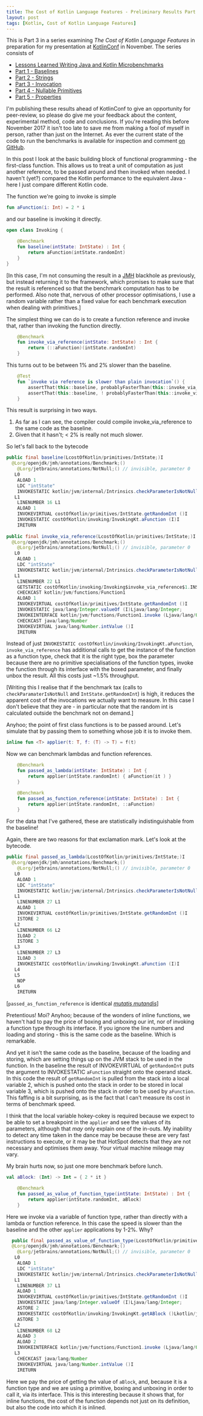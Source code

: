 ```yaml
---
title: The Cost of Kotlin Language Features - Preliminary Results Part 3 - Invocation
layout: post
tags: [Kotlin, Cost of Kotlin Language Features]
---
```

This is Part 3 in a series examining *The Cost of Kotlin Language Features* in preparation for my presentation at [KotlinConf](http://kotlinconf.com) in November. The series consists of 

* [Lessons Learned Writing Java and Kotlin Microbenchmarks](benchmarks.html)
* [Part 1 - Baselines](cost-of-kotlin-preliminary-results-part1-baselines.html)
* [Part 2 - Strings](cost-of-kotlin-preliminary-results-part2-strings.html)
* [Part 3 - Invocation](cost-of-kotlin-preliminary-results-part3-invocation.html)
* [Part 4 - Nullable Primitives](cost-of-kotlin-preliminary-results-part-4-nullable-primitives.html)
* [Part 5 - Properties](cost-of-kotlin-preliminary-results-part-5-properties.html)

I'm publishing these results ahead of KotlinConf to give an opportunity for peer-review, so please do give me your feedback about the content, experimental method, code and conclusions. If you're reading this before November 2017 it isn't too late to save me from making a fool of myself in person, rather than just on the Internet. As ever the current state of the code to run the benchmarks is available for inspection and comment [on GitHub](https://github.com/dmcg/kostings).
 
In this post I look at the basic building block of functional programming - the first-class function. This allows us to treat a unit of computation as just another reference, to be passed around and then invoked when needed. I haven't (yet?) compared the Kotlin performance to the equivalent Java - here I just compare different Kotlin code.

The function we're going to invoke is simple

```kotlin
fun aFunction(i: Int) = 2 * i
```

and our baseline is invoking it directly.

```kotlin
open class Invoking {

    @Benchmark
    fun baseline(intState: IntState) : Int {
        return aFunction(intState.randomInt)
    }
}
```

[In this case, I'm not consuming the result in a [JMH](http://openjdk.java.net/projects/code-tools/jmh/) blackhole as previously, but instead returning it to the framework, which promises to make sure that the result is referenced so that the benchmark computation has to be performed. Also note that, nervous of other processor optimisations, I use a random variable rather than a fixed value for each benchmark execution when dealing with primitives.] 
 
The simplest thing we can do is to create a function reference and invoke that, rather than invoking the function directly.

```kotlin
    @Benchmark
    fun invoke_via_reference(intState: IntState) : Int {
        return (::aFunction)(intState.randomInt)
    }
```

This turns out to be between 1% and 2% slower than the baseline. 

```kotlin
    @Test
    fun `invoke via reference is slower than plain invocation`() {
        assertThat(this::baseline, probablyFasterThan(this::invoke_via_reference, byAFactorOf = 0.01))
        assertThat(this::baseline, ! probablyFasterThan(this::invoke_via_reference, byAFactorOf = 0.02))
    }
```

This result is surprising in two ways.

1.  As far as I can see, the compiler could compile invoke_via_reference to the same code as the baseline.
2.  Given that it hasn't; < 2% is really not much slower.

So let's fall back to the bytecode

```java
public final baseline(LcostOfKotlin/primitives/IntState;)I
  @Lorg/openjdk/jmh/annotations/Benchmark;()
    @Lorg/jetbrains/annotations/NotNull;() // invisible, parameter 0
   L0
    ALOAD 1
    LDC "intState"
    INVOKESTATIC kotlin/jvm/internal/Intrinsics.checkParameterIsNotNull (Ljava/lang/Object;Ljava/lang/String;)V
   L1
    LINENUMBER 16 L1
    ALOAD 1
    INVOKEVIRTUAL costOfKotlin/primitives/IntState.getRandomInt ()I
    INVOKESTATIC costOfKotlin/invoking/InvokingKt.aFunction (I)I
    IRETURN
    
public final invoke_via_reference(LcostOfKotlin/primitives/IntState;)I
  @Lorg/openjdk/jmh/annotations/Benchmark;()
    @Lorg/jetbrains/annotations/NotNull;() // invisible, parameter 0
   L0
    ALOAD 1
    LDC "intState"
    INVOKESTATIC kotlin/jvm/internal/Intrinsics.checkParameterIsNotNull (Ljava/lang/Object;Ljava/lang/String;)V
   L1
    LINENUMBER 22 L1
    GETSTATIC costOfKotlin/invoking/Invoking$invoke_via_reference$1.INSTANCE : LcostOfKotlin/invoking/Invoking$invoke_via_reference$1;
    CHECKCAST kotlin/jvm/functions/Function1
    ALOAD 1
    INVOKEVIRTUAL costOfKotlin/primitives/IntState.getRandomInt ()I
    INVOKESTATIC java/lang/Integer.valueOf (I)Ljava/lang/Integer;
    INVOKEINTERFACE kotlin/jvm/functions/Function1.invoke (Ljava/lang/Object;)Ljava/lang/Object;
    CHECKCAST java/lang/Number
    INVOKEVIRTUAL java/lang/Number.intValue ()I
    IRETURN
```

Instead of just `INVOKESTATIC costOfKotlin/invoking/InvokingKt.aFunction`, `invoke_via_reference` has additional calls to get the instance of the function as a function type, check that it is the right type, box the parameter because there are no primitive specialisations of the function types, invoke the function through its interface with the boxed parameter, and finally unbox the result. All this costs just ~1.5% throughput.

[Writing this I realise that if the benchmark tax (calls to `checkParamaterIsNotNull` and `IntState.getRandomInt`) is high, it reduces the apparent cost of the invocations we actually want to measure. In this case I don't believe that they are - in particular note that the random int is calculated outside the benchmark not on demand.]

Anyhoo; the point of first class functions is to be passed around. Let's simulate that by passing them to something whose job it is to invoke them.

```kotlin
inline fun <T> applier(t: T, f: (T) -> T) = f(t)
```

Now we can benchmark lambdas and function references.

```kotlin
    @Benchmark
    fun passed_as_lambda(intState: IntState) : Int {
        return applier(intState.randomInt) { aFunction(it ) }
    }

    @Benchmark
    fun passed_as_function_reference(intState: IntState) : Int {
        return applier(intState.randomInt, ::aFunction)
    }
```

For the data that I've gathered, these are statistically indistinguishable from the baseline!

Again, there are two reasons for that exclamation mark. Let's look at the bytecode.

```java
public final passed_as_lambda(LcostOfKotlin/primitives/IntState;)I
  @Lorg/openjdk/jmh/annotations/Benchmark;()
    @Lorg/jetbrains/annotations/NotNull;() // invisible, parameter 0
   L0
    ALOAD 1
    LDC "intState"
    INVOKESTATIC kotlin/jvm/internal/Intrinsics.checkParameterIsNotNull (Ljava/lang/Object;Ljava/lang/String;)V
   L1
    LINENUMBER 27 L1
    ALOAD 1
    INVOKEVIRTUAL costOfKotlin/primitives/IntState.getRandomInt ()I
    ISTORE 2
   L2
    LINENUMBER 66 L2
    ILOAD 2
    ISTORE 3
   L3
    LINENUMBER 27 L3
    ILOAD 3
    INVOKESTATIC costOfKotlin/invoking/InvokingKt.aFunction (I)I
   L4
   L5
    NOP
   L6
    IRETURN
```

[`passed_as_function_reference` is identical [*mutatis mutandis*](https://www.merriam-webster.com/dictionary/mutatis%20mutandis)]

Pretentious! Moi? Anyhoo; because of the wonders of inline functions, we haven't had to pay the price of boxing and unboxing our int, nor of invoking a function type through its interface. If you ignore the line numbers and loading and storing - this is the same code as the baseline. Which is remarkable.

And yet it isn't the same code as the baseline, because of the loading and storing, which are setting things up on the JVM stack to be used in the function. In the baseline the result of INVOKEVIRTUAL of `getRandomInt` puts the argument to INVOKESTATIC `aFunction` straight onto the operand stack. In this code the result of `getRandomInt` is pulled from the stack into a local variable 2, which is pushed onto the stack in order to be stored in local variable 3, which is pushed onto the stack in order to be used by `aFunction`. This faffing is a bit surprising, as is the fact that I can't measure its cost in terms of benchmark speed.

I think that the local variable hokey-cokey is required because we expect to be able to set a breakpoint in the `applier` and see the values of its parameters, although that *may* only explain one of the in-outs. My inability to detect any time taken in the dance may be because these are very fast instructions to execute, or it may be that HotSpot detects that they are not necessary and optimises them away. Your virtual machine mileage may vary.   

My brain hurts now, so just one more benchmark before lunch.

```kotlin
val aBlock: (Int) -> Int = { 2 * it }

    @Benchmark
    fun passed_as_value_of_function_type(intState: IntState) : Int {
        return applier(intState.randomInt, aBlock)
    }
```

Here we invoke via a variable of function type, rather than directly with a lambda or function reference. In this case the speed is slower than the baseline and the other `applier` applications by 1-2%. Why?

```java
  public final passed_as_value_of_function_type(LcostOfKotlin/primitives/IntState;)I
  @Lorg/openjdk/jmh/annotations/Benchmark;()
    @Lorg/jetbrains/annotations/NotNull;() // invisible, parameter 0
   L0
    ALOAD 1
    LDC "intState"
    INVOKESTATIC kotlin/jvm/internal/Intrinsics.checkParameterIsNotNull (Ljava/lang/Object;Ljava/lang/String;)V
   L1
    LINENUMBER 37 L1
    ALOAD 1
    INVOKEVIRTUAL costOfKotlin/primitives/IntState.getRandomInt ()I
    INVOKESTATIC java/lang/Integer.valueOf (I)Ljava/lang/Integer;
    ASTORE 2
    INVOKESTATIC costOfKotlin/invoking/InvokingKt.getABlock ()Lkotlin/jvm/functions/Function1;
    ASTORE 3
   L2
    LINENUMBER 68 L2
    ALOAD 3
    ALOAD 2
    INVOKEINTERFACE kotlin/jvm/functions/Function1.invoke (Ljava/lang/Object;)Ljava/lang/Object;
   L3
    CHECKCAST java/lang/Number
    INVOKEVIRTUAL java/lang/Number.intValue ()I
    IRETURN
```

Here we pay the price of getting the value of `aBlock`, and, because it is a function type and we are using a primitive, boxing and unboxing in order to call it, via its interface. This is this interesting because it shows that, for inline functions, the cost of the function depends not just on its definition, but also the code into which it is inlined. 

  



